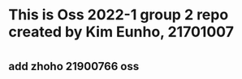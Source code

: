 # <h1>This is Oss 2022-1 group 2 repo created by Kim Eunho, 21701007 </h1>
# <h2>add zhoho 21900766 oss</h2>
